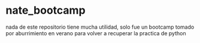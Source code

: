 # nate_bootcamp
nada de este repositorio tiene mucha utilidad, solo fue un bootcamp tomado por aburrimiento en verano para volver a recuperar la practica de python
